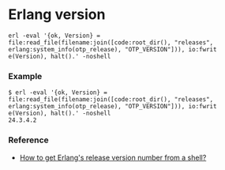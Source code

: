 # Erlang version

```shell
erl -eval '{ok, Version} = file:read_file(filename:join([code:root_dir(), "releases", erlang:system_info(otp_release), "OTP_VERSION"])), io:fwrit
e(Version), halt().' -noshell
```

### Example

```shell
$ erl -eval '{ok, Version} = file:read_file(filename:join([code:root_dir(), "releases", erlang:system_info(otp_release), "OTP_VERSION"])), io:fwrit
e(Version), halt().' -noshell
24.3.4.2
```

### Reference

* [How to get Erlang's release version number from a shell?](https://stackoverflow.com/questions/9560815/how-to-get-erlangs-release-version-number-from-a-shell)
